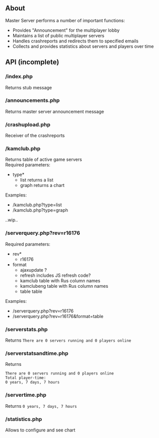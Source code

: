 ## About

Master Server performs a number of important functions:
 - Provides "Announcement" for the multiplayer lobby
 - Maintains a list of public multiplayer servers
 - Handles crashreports and redirects them to specified emails
 - Collects and provides statistics about servers and players over time

## API (incomplete)

### /index.php
Returns stub message

### /announcements.php
Returns master server announcement message

### /crashupload.php
Receiver of the crashreports

### /kamclub.php
Returns table of active game servers  
Required parameters:
 - type*
   - list returns a list
   - graph returns a chart
 
Examples:
 - /kamclub.php?type=list
 - /kamclub.php?type=graph

..wip..

### /serverquery.php?rev=r16176

Required parameters:
 - rev*
   - r16176
 - format
   - ajaxupdate ?
   - refresh includes JS refresh code?
   - kamclub table with Rus column names
   - kamclubeng table with Rus column names
   - table table

Examples:
 - /serverquery.php?rev=r16176
 - /serverquery.php?rev=r16176&format=table

### /serverstats.php

Returns `There are 0 servers running and 0 players online`

### /serverstatsandtime.php

Returns
```
There are 0 servers running and 0 players online
Total player-time:
0 years, 7 days, 7 hours
```

### /servertime.php

Returns `0 years, 7 days, 7 hours`


### /statistics.php

Allows to configure and see chart
